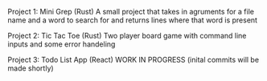 Project 1: Mini Grep (Rust)
A small project that takes in agruments for a file name and a word to search for and returns lines where that word is present

Project 2: Tic Tac Toe (Rust)
Two player board game with command line inputs and some error handeling

Project 3: Todo List App (React)
WORK IN PROGRESS (inital commits will be made shortly)
